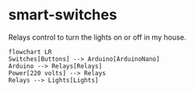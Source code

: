 # smart-switches
Relays control to turn the lights on or off in my house.

```mermaid
flowchart LR
Switches[Buttons] --> Arduino[ArduinoNano]
Arduino --> Relays[Relays]
Power[220 volts] --> Relays
Relays --> Lights[Lights]
```
